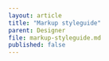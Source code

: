 ```yaml
---
layout: article
title: "Markup styleguide"
parent: Designer
file: markup-styleguide.md
published: false
---
```


